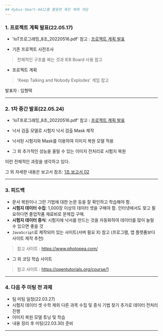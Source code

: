 ```yaml
---
## Hybus-Smart-4412를 활용한 폭탄 해체 게임
---
```


### **1. 프로젝트 계획 발표(22.05.17)**
 - 'IoT프로그래밍_8조_20220516.pdf' 참고 : [프로젝트 계획 발표](https://github.com/hyoungteak/IoT_HSmart4412/blob/main/IoT%ED%94%84%EB%A1%9C%EA%B7%B8%EB%9E%98%EB%B0%8D_8%EC%A1%B0_20220516.pdf)

 - 기존 프로젝트 사전조사
>전체적인 구조를 짜는 것과 IEB Board 사용 참고

 - 프로젝트 계획
>'Keep Talking and Nobody Explodes' 게임 참고

발표자 : 임형택

---

### **2. 1차 중간 발표(22.05.24)**

 - 'IoT프로그래밍_8조_20220516.pdf' 참고 : [프로젝트 계획 발표](https://github.com/hyoungteak/IoT_HSmart4412/blob/main/IoT%ED%94%84%EB%A1%9C%EA%B7%B8%EB%9E%98%EB%B0%8D_8%EC%A1%B0_20220516.pdf)

- 낙서 검출 모델로 시험지 낙서 검출 Mask 제작
- 낙서된 시험지와 Mask를 이용하여 이미지 복원 모델 적용
- 그 외 추가적인 성능을 올릴 수 있는 이미지 전처리로 시험지 복원

이런 전체적인 과정을 생각하고 있다.

그 외 자세한 내용은 보고서 참조: [1조 보고서 02](https://docs.google.com/document/d/1mv5JVcVdSMeyA6pDRN9MC4_g1zMEMJum4NabVask-7g/edit)

---

### **3. 피드백**

 - 문서 복원이나 그런 기법에 대한 논문 등을 잘 확인하고 학습해야 함.
 - **시험지 데이터 수집**: 1,000장 이상의 데이터 셋을 구해야 함.
인터넷에서도 찾고 필요하다면 졸업작품 재료비로 문제집 구매.
 - **시험지 데이터 증식**: 시험지에 낙서를 만드는 것을 자동화하여 
데이터를 많이 늘릴 수 있으면 좋을 것
 - `JavaScript`로 제작되어 있는 사이트(서버 필요 X) 참고
(프로그램, 앱 플랫폼보다 사이트 제작 추천)
> 참고 사이트 : <https://www.photopea.com/>
 - 그 외 코딩 학습 사이트
> 참고 사이트 : <https://opentutorials.org/course/1>

---

### **4. 다음 주 미팅 전 과제**

- 팀 미팅 일정(22.03.27)
- 시험지 데이터 셋 수학 제외 다른 과목 수집 및 증식 기법 찾기
추가로 데이터 전처리 진행
- 이미지 복원 모델 튜닝 및 학습
- 내용 정리 후 미팅(22.03.30) 준비

---